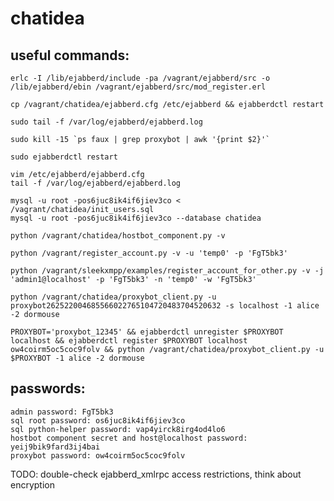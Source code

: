 chatidea
========

useful commands:
----------------

    erlc -I /lib/ejabberd/include -pa /vagrant/ejabberd/src -o /lib/ejabberd/ebin /vagrant/ejabberd/src/mod_register.erl
    
    cp /vagrant/chatidea/ejabberd.cfg /etc/ejabberd && ejabberdctl restart

    sudo tail -f /var/log/ejabberd/ejabberd.log

    sudo kill -15 `ps faux | grep proxybot | awk '{print $2}'`
    
    sudo ejabberdctl restart

    vim /etc/ejabberd/ejabberd.cfg 
    tail -f /var/log/ejabberd/ejabberd.log

    mysql -u root -pos6juc8ik4if6jiev3co < /vagrant/chatidea/init_users.sql
    mysql -u root -pos6juc8ik4if6jiev3co --database chatidea

    python /vagrant/chatidea/hostbot_component.py -v

    python /vagrant/register_account.py -v -u 'temp0' -p 'FgT5bk3' 

    python /vagrant/sleekxmpp/examples/register_account_for_other.py -v -j 'admin1@localhost' -p 'FgT5bk3' -n 'temp0' -w 'FgT5bk3'
    
    python /vagrant/chatidea/proxybot_client.py -u proxybot262522004685566022765104720483704520632 -s localhost -1 alice -2 dormouse

    PROXYBOT='proxybot_12345' && ejabberdctl unregister $PROXYBOT localhost && ejabberdctl register $PROXYBOT localhost ow4coirm5oc5coc9folv && python /vagrant/chatidea/proxybot_client.py -u $PROXYBOT -1 alice -2 dormouse

passwords:
----------
    admin password: FgT5bk3
    sql root password: os6juc8ik4if6jiev3co
    sql python-helper password: vap4yirck8irg4od4lo6
    hostbot component secret and host@localhost password: yeij9bik9fard3ij4bai
    proxybot password: ow4coirm5oc5coc9folv

TODO:
    double-check ejabberd_xmlrpc access restrictions, think about encryption
